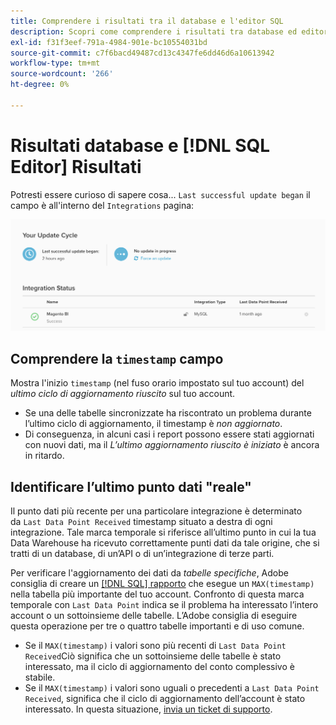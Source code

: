 ```yaml
---
title: Comprendere i risultati tra il database e l'editor SQL
description: Scopri come comprendere i risultati tra database ed editor SQL.
exl-id: f31f3eef-791a-4984-901e-bc10554031bd
source-git-commit: c7f6bacd49487cd13c4347fe6dd46d6a10613942
workflow-type: tm+mt
source-wordcount: '266'
ht-degree: 0%

---
```


# Risultati database e [!DNL SQL Editor] Risultati

Potresti essere curioso di sapere cosa... `Last successful update began` il campo è all&#39;interno del `Integrations` pagina:

![Ultimo_aggiornamento_riuscito.png](../../../assets/Last_successful_update.png)

## Comprendere la `timestamp` campo

Mostra l&#39;inizio `timestamp` (nel fuso orario impostato sul tuo account) del _ultimo ciclo di aggiornamento riuscito_ sul tuo account.

- Se una delle tabelle sincronizzate ha riscontrato un problema durante l’ultimo ciclo di aggiornamento, il timestamp è *non aggiornato*.
- Di conseguenza, in alcuni casi i report possono essere stati aggiornati con nuovi dati, ma il *L’ultimo aggiornamento riuscito è iniziato* è ancora in ritardo.

## Identificare l’ultimo punto dati &quot;reale&quot;

Il punto dati più recente per una particolare integrazione è determinato da `Last Data Point Received` timestamp situato a destra di ogni integrazione. Tale marca temporale si riferisce all’ultimo punto in cui la tua Data Warehouse ha ricevuto correttamente punti dati da tale origine, che si tratti di un database, di un’API o di un’integrazione di terze parti.

Per verificare l&#39;aggiornamento dei dati da *tabelle specifiche*, Adobe consiglia di creare un [[!DNL SQL] rapporto](../../dev-reports/sql-rpt-bldr.md) che esegue un `MAX(timestamp)` nella tabella più importante del tuo account. Confronto di questa marca temporale con `Last Data Point` indica se il problema ha interessato l’intero account o un sottoinsieme delle tabelle. L’Adobe consiglia di eseguire questa operazione per tre o quattro tabelle importanti e di uso comune.

- Se il `MAX(timestamp)` i valori sono più recenti di `Last Data Point Received`Ciò significa che un sottoinsieme delle tabelle è stato interessato, ma il ciclo di aggiornamento del conto complessivo è stabile.
- Se il `MAX(timestamp)` i valori sono uguali o precedenti a `Last Data Point Received`, significa che il ciclo di aggiornamento dell’account è stato interessato. In questa situazione, [invia un ticket di supporto](https://experienceleague.adobe.com/docs/commerce-knowledge-base/kb/troubleshooting/miscellaneous/mbi-service-policies.html).
